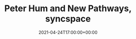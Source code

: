 ---
templateKey: event
id: D9474850-7ED6-07A8-3835-9F59463E4076
date: 2021-04-24T17:00:00+00:00
eventTime: 5pm
title: Peter Hum and New Pathways, syncspace
artist: Peter Hum and New Pathways
city: youtube
venue: syncspace
group: Tim Shia
guests: Kenji Omae, Paul Tynan, Tim Shia
url: https://syncspace.live/show/new-pathways/
---